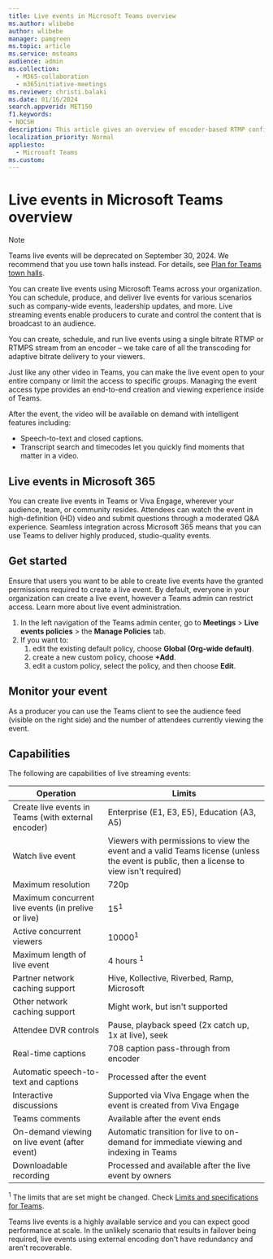 ```yaml
---
title: Live events in Microsoft Teams overview
ms.author: wlibebe
author: wlibebe
manager: pamgreen
ms.topic: article
ms.service: msteams
audience: admin
ms.collection: 
  - M365-collaboration
  - m365initiative-meetings
ms.reviewer: christi.balaki
ms.date: 01/16/2024
search.appverid: MET150
f1.keywords:
- NOCSH
description: This article gives an overview of encoder-based RTMP configuration for Microsoft Teams streaming events.
localization_priority: Normal
appliesto: 
  - Microsoft Teams
ms.custom:
---
```

# Live events in Microsoft Teams overview

> [!NOTE]
> Teams live events will be deprecated on September 30, 2024. We recommend that you use town halls instead. For details, see [Plan for Teams town halls](/microsoftteams/plan-town-halls).

You can create live events using Microsoft Teams across your organization. You can schedule, produce, and deliver live events for various scenarios such as company-wide events, leadership updates, and more. Live streaming events enable producers to curate and control the content that is broadcast to an audience.

You can create, schedule, and run live events using a single bitrate RTMP or RTMPS stream from an encoder – we take care of all the transcoding for adaptive bitrate delivery to your viewers.

Just like any other video in Teams, you can make the live event open to your entire company or limit the access to specific groups. Managing the event access type provides an end-to-end creation and viewing experience inside of Teams.

After the event, the video will be available on demand with intelligent features including:

- Speech-to-text and closed captions.
- Transcript search and timecodes let you quickly find moments that matter in a video.

## Live events in Microsoft 365

You can create live events in Teams or Viva Engage, wherever your audience, team, or community resides. Attendees can watch the event in high-definition (HD) video and submit questions through a moderated Q&A experience. Seamless integration across Microsoft 365 means that you can use Teams to deliver highly produced, studio-quality events.

## Get started

Ensure that users you want to be able to create live events have the granted permissions required to create a live event. By default, everyone in your organization can create a live event, however a Teams admin can restrict access. Learn more about live event administration.

1. In the left navigation of the Teams admin center, go to **Meetings** > **Live events policies** > the **Manage Policies** tab.
1. If you want to:
    1. edit the existing default policy, choose **Global (Org-wide default)**.
    1. create a new custom policy, choose **+Add**.
    1. edit a custom policy, select the policy, and then choose **Edit**.

## Monitor your event

As a producer you can use the Teams client to see the audience feed (visible on the right side) and the number of attendees currently viewing the event.

## Capabilities

The following are capabilities of live streaming events:

|Operation                                            |Limits                                                               |
|-----------------------------------------------------|---------------------------------------------------------------------|
|Create live events in Teams (with external encoder)  |Enterprise (E1, E3, E5), Education (A3, A5)                          |
|Watch live event                                     |Viewers with permissions to view the event and a valid Teams license (unless the event is public, then a license to view isn't required) |
|Maximum resolution                                   |720p                                                                 |
|Maximum concurrent live events (in prelive or live) |15<sup>1</sup>                                                                   |
|Active concurrent viewers                            |10000<sup>1</sup>                                                                |
|Maximum length of live event                         |4 hours <sup>1</sup>                                                             |
|Partner network caching support                      |Hive, Kollective, Riverbed, Ramp, Microsoft                          |
|Other network caching support                        |Might work, but isn't supported                                        |
|Attendee DVR controls                                |Pause, playback speed (2x catch up, 1x at live), seek                |
|Real-time captions                                   |708 caption pass-through from encoder                                |
|Automatic speech-to-text and captions                |Processed after the event                                            |
|Interactive discussions                              |Supported via Viva Engage when the event is created from Viva Engage           |
|Teams comments                                       |Available after the event ends                                       |
|On-demand viewing on live event (after event)        |Automatic transition for live to on-demand for immediate viewing and indexing in Teams |
|Downloadable recording                               |Processed and available after the live event by owners               |

<sup>1</sup> The limits that are set might be changed. Check [Limits and specifications for Teams](limits-specifications-teams.md).<br/>

Teams live events is a highly available service and you can expect good performance at scale. In the unlikely scenario that results in failover being required, live events using external encoding don't have redundancy and aren't recoverable.
